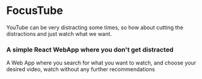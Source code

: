 # FocusTube
YouTube can be very distracting some times, so how about cutting the distractions and just watch what we want.

<h3>A simple React WebApp where you don't get distracted</h3>
<p>A Web App where you search for what you want to watch, and choose your desired video, watch without any further recommendations</p>
